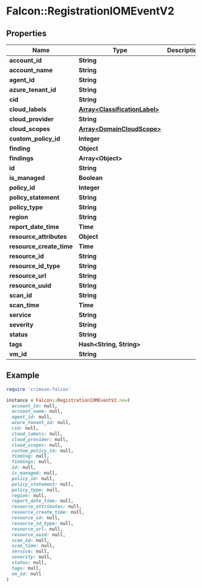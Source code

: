 # Falcon::RegistrationIOMEventV2

## Properties

| Name | Type | Description | Notes |
| ---- | ---- | ----------- | ----- |
| **account_id** | **String** |  |  |
| **account_name** | **String** |  |  |
| **agent_id** | **String** |  | [optional] |
| **azure_tenant_id** | **String** |  | [optional] |
| **cid** | **String** |  |  |
| **cloud_labels** | [**Array&lt;ClassificationLabel&gt;**](ClassificationLabel.md) |  | [optional] |
| **cloud_provider** | **String** |  |  |
| **cloud_scopes** | [**Array&lt;DomainCloudScope&gt;**](DomainCloudScope.md) |  | [optional] |
| **custom_policy_id** | **Integer** |  | [optional] |
| **finding** | **Object** |  |  |
| **findings** | **Array&lt;Object&gt;** |  |  |
| **id** | **String** |  |  |
| **is_managed** | **Boolean** |  | [optional] |
| **policy_id** | **Integer** |  | [optional] |
| **policy_statement** | **String** |  |  |
| **policy_type** | **String** |  | [optional] |
| **region** | **String** |  |  |
| **report_date_time** | **Time** |  |  |
| **resource_attributes** | **Object** |  |  |
| **resource_create_time** | **Time** |  |  |
| **resource_id** | **String** |  |  |
| **resource_id_type** | **String** |  |  |
| **resource_url** | **String** |  |  |
| **resource_uuid** | **String** |  |  |
| **scan_id** | **String** |  | [optional] |
| **scan_time** | **Time** |  |  |
| **service** | **String** |  |  |
| **severity** | **String** |  |  |
| **status** | **String** |  |  |
| **tags** | **Hash&lt;String, String&gt;** |  |  |
| **vm_id** | **String** |  | [optional] |

## Example

```ruby
require 'crimson-falcon'

instance = Falcon::RegistrationIOMEventV2.new(
  account_id: null,
  account_name: null,
  agent_id: null,
  azure_tenant_id: null,
  cid: null,
  cloud_labels: null,
  cloud_provider: null,
  cloud_scopes: null,
  custom_policy_id: null,
  finding: null,
  findings: null,
  id: null,
  is_managed: null,
  policy_id: null,
  policy_statement: null,
  policy_type: null,
  region: null,
  report_date_time: null,
  resource_attributes: null,
  resource_create_time: null,
  resource_id: null,
  resource_id_type: null,
  resource_url: null,
  resource_uuid: null,
  scan_id: null,
  scan_time: null,
  service: null,
  severity: null,
  status: null,
  tags: null,
  vm_id: null
)
```

